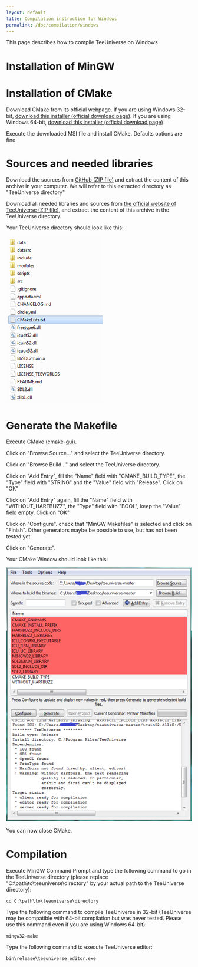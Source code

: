 ```yaml
---
layout: default
title: Compilation instruction for Windows
permalink: /doc/compilation/windows
---
```


This page describes how to compile TeeUniverse on Windows

# Installation of MinGW #

# Installation of CMake #

Download CMake from its official webpage.
If you are using Windows 32-bit, [download this installer (official download page)](https://cmake.org/files/v3.7/cmake-3.7.1-win32-x86.msi).
If you are using Windows 64-bit, [download this installer (official download page)](https://cmake.org/files/v3.7/cmake-3.7.1-win64-x64.msi)

Execute the downloaded MSI file and install CMake.
Defaults options are fine.

# Sources and needed libraries #

Download the sources from [GitHub (ZIP file)](https://github.com/teeuniverse/teeuniverse/archive/master.zip) and extract the content of this archive in your computer.
We will refer to this extracted directory as "TeeUniverse directory"

Download all needed libraries and sources from [the official website of TeeUniverse (ZIP file)](http://teeuniverse.net/data/teeuniverse-windows-libs.zip),
and extract the content of this archive in the TeeUniverse directory.

Your TeeUniverse directory should look like this:

![Screenshot of the TeeUniverse directory](/images/doc/compilation/win-sources.png)

# Generate the Makefile #

Execute CMake (cmake-gui).

Click on "Browse Source..." and select the TeeUniverse directory.

Click on "Browse Build..." and select the TeeUniverse directory.

Click on "Add Entry", fill the "Name" field with "CMAKE_BUILD_TYPE", the "Type" field with "STRING" and the "Value" field with "Release". Click on "OK"

Click on "Add Entry" again, fill the "Name" field with "WITHOUT_HARFBUZZ", the "Type" field with "BOOL", keep the "Value" field empty. Click on "OK"

Click on "Configure". check that "MinGW Makefiles" is selected and click on "Finish". Other generators maybe be possible to use, but has not been tested yet.

Click on "Generate".

Your CMake Window should look like this:

![Screenshot of CMake](/images/doc/compilation/win-cmake.png)

You can now close CMake.

# Compilation #

Execute MinGW Command Prompt and type the following command to go in the TeeUniverse directory (please replace "C:\path\to\teeuniverse\directory" by your actual path to the TeeUniverse directory):
```
cd C:\path\to\teeuniverse\directory
```

Type the following command to compile TeeUniverse in 32-bit (TeeUniverse may be compatible with 64-bit compilation but was never tested. Please use this command even if you are using Windows 64-bit):
```
mingw32-make
```

Type the following command to execute TeeUniverse editor:
```
bin\release\teeuniverse_editor.exe
```
